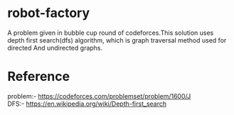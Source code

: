 # robot-factory
A problem given in bubble cup round of codeforces.This solution uses depth first search(dfs) algorithm, which is graph traversal method  used for directed
And undirected graphs. 
# Reference
problem:- https://codeforces.com/problemset/problem/1600/J                                            
DFS:- https://en.wikipedia.org/wiki/Depth-first_search

